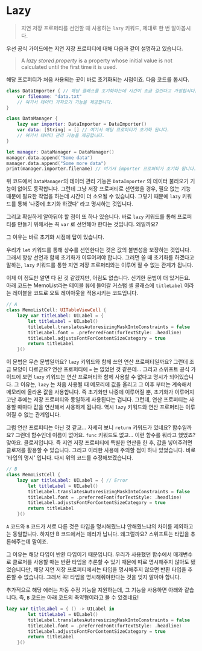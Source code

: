 # Lazy

> 지연 저장 프로퍼티를 선언할 때 사용하는 `lazy` 키워드, 제대로 한 번 알아봅시다.



우선 공식 가이드에는 지연 저장 프로퍼티에 대해 다음과 같이 설명하고 있습니다.

> A *lazy stored property* is a property whose initial value is not calculated until the first time it is used.

해당 프로퍼티가 처음 사용되는 곳이 바로 초기화되는 시점이죠. 다음 코드를 봅시다.

```swift
class DataImporter { // 해당 클래스를 초기화하는데 시간이 조금 걸린다고 가정합시다.
    var filename: "data.txt"
    // 여기서 데이터 가져오기 기능을 제공합니다.
}

class DataManager {
    lazy var importer: DataImporter = DataImporter()
    var data: [String] = [] // 여기서 해당 프로퍼티가 초기화 됩니다.
    // 여기서 데이터 관리 기능을 제공합니다.
}

let manager: DataManager = DataManager()
manager.data.append("Some data")
manager.data.append("Some more data")
print(manager.importer.filename) // 여기서 importer 프로퍼티가 초기화 됩니다.
```

위 코드에서  `DataManager`의 데이터 관리 기능은 `DataImporter` 의 데이터 불러오기 기능이 없어도 동작합니다. 그런데 그냥 저장 프로퍼티로 선언했을 경우, 필요 없는 기능 때문에 필요한 작업을 하는데 시간이 더 소요될 수 있습니다. 그렇기 때문에 `lazy` 키워드를 통해 '나중에 초기화 하겠다' 라고 명시하는 것입니다.

그리고 확실하게 알아둬야 할 점이 또 하나 있습니다. 바로 `lazy` 키워드를 통해 프로퍼티를 만들기 위해서는 꼭 `var` 로 선언해야 한다는 것입니다. 왜일까요?

그 이유는 바로 초기화 시점에 답이 있습니다.

우리가 `let` 키워드를 통해 상수를 선언한다는 것은 값의 불변성을 보장하는 것입니다. 그래서 항상 선언과 함께 초기화가 이루어져야 합니다. 그러면 쓸 때 초기화를 하겠다고 말하는,  `lazy` 키워드를 통한 지연 저장 프로퍼티와는 이루어 질 수 없는 관계가 됩니다.

이제 이 정도만 알면 다 된 것 같겠지만, 어림도 없습니다. 신기한 문법이 더 있거든요. 아래 코드는 MemoList라는 테이블 뷰에 들어갈 커스텀 셀 클래스에 `titleLabel` 이라는 레이블을 코드로 오토 레이아웃을 적용시키는 코드입니다.

```swift
// A
class MemoListCell: UITableViewCell {
    lazy var titleLabel: UILabel = {
        let titleLabel = UILabel()
        titleLabel.translatesAutoresizingMaskIntoConstraints = false
        titleLabel.font = .preferredFont(forTextStyle: .headline)
        titleLabel.adjustsFontForContentSizeCategory = true
        return titleLabel
    }()
```

이 문법은 무슨 문법일까요? `lazy` 키워드와 함께 쓰인 연산 프로퍼티일까요? 그런데 조금 모양이 다르군요? 연산 프로퍼티에 `=` 는 없었던 것 같은데... 그리고 스위프트 공식 가이드에 보면 `lazy` 키워드는 연산 프로퍼티와 함께 사용할 수 없다고 명시가 되어있습니다. 그 이유는, `lazy` 는 처음 사용될 때 메모리에 값을 올리고 그 이후 부터는 계속해서 메모리에 올라온 값을 사용합니다. 즉 초기화만 나중에 이루어질 뿐, 초기화가 이루어지고난 후에는 저장 프로퍼티와 동일하게 사용된다는 겁니다. 그런데, 연산 프로퍼티는 사용할 때마다 값을 연산해서 사용하게 됩니다. 역시 `lazy` 키워드와 연산 프로퍼티는 이루어질 수 없는 관계입니다.

그럼 연산 프로퍼티는 아닌 것 같고... 자세히 보니 `return` 키워드가 있네요? 함수일까요? 그런데 함수인데 이름이 없어요. `func` 키워드도 없고... 이런 함수를 뭐라고 했었죠? 맞아요. 클로저입니다. 즉 지연 저장 프로퍼티에 특별한 연산을 한 후, 값을 넣어주려면 클로저를 활용할 수 있습니다. 그리고 이러한 사용에 주의할 점이 하나 있었습니다. 바로 '타입의 명시' 입니다. 다시 위의 코드를 수정해보겠습니다.

```swift
// B
class MemoListCell {
    lazy var titleLabel: UILabel = { // Error
        let titleLabel = UILabel()
        titleLabel.translatesAutoresizingMaskIntoConstraints = false
        titleLabel.font = .preferredFont(forTextStyle: .headline)
        titleLabel.adjustsFontForContentSizeCategory = true
        return titleLabel
    }()
```

`A` 코드와 `B` 코드가 서로 다른 것은 타입을 명시해줬느냐 안해줬느냐의 차이를 제외하고는 동일합니다. 하지만 B 코드에서는 에러가 납니다. 왜그럴까요? 스위프트는 타입을 추론해주는데 말이죠. 

그 이유는 해당 타입이 반환 타입이기 때문입니다. 우리가 사용했던 함수에서 매개변수로 클로저를 사용할 때는 반환 타입을 추론할 수 있기 때문에 따로 명시해주지 않아도 됐었습니다만, 해당 지연 저장 프로퍼티에서는 타입을 명시해주지 않으면 반환 타입을 추론할 수 없습니다. 그래서 꼭! 타입을 명시해줘야한다는 것을 잊지 말아야 합니다. 

추가적으로 해당 에러는 자동 수정 기능을 지원하는데, 그 기능을 사용하면 아래와 같습니다. 즉,  `B` 코드는 아래 코드의 축약형이라고 볼 수 있겠네요!

```swift
lazy var titleLabel = { () -> UILabel in
        let titleLabel = UILabel()
        titleLabel.translatesAutoresizingMaskIntoConstraints = false
        titleLabel.font = .preferredFont(forTextStyle: .headline)
        titleLabel.adjustsFontForContentSizeCategory = true
        return titleLabel
    }()
```

